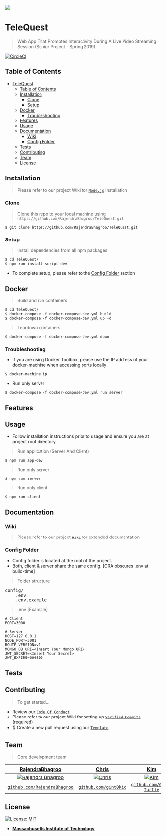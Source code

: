 <img src="https://i.imgur.com/Ee9s1Xx.png" />

# TeleQuest

> Web App That Promotes Interactivity During A Live Video Streaming Session (Senior Project - Spring 2019)

[![CircleCI](https://circleci.com/gh/RajendraBhagroo/TeleQuest/tree/master.svg?style=svg)](https://circleci.com/gh/RajendraBhagroo/TeleQuest/tree/master)

## Table of Contents

- [TeleQuest](#telequest)
  - [Table of Contents](#table-of-contents)
  - [Installation](#installation)
    - [Clone](#clone)
    - [Setup](#setup)
  - [Docker](#docker)
    - [Troubleshooting](#troubleshooting)
  - [Features](#features)
  - [Usage](#usage)
  - [Documentation](#documentation)
    - [Wiki](#wiki)
    - [Config Folder](#config-folder)
  - [Tests](#tests)
  - [Contributing](#contributing)
  - [Team](#team)
  - [License](#license)

## Installation

> Please refer to our project Wiki for <a href="https://github.com/RajendraBhagroo/TeleQuest/wiki/1.-Installing-Node.js" target="_blank">`Node.js`</a> installation

### Clone

> Clone this repo to your local machine using `https://github.com/RajendraBhagroo/TeleQuest.git`

```shell
$ git clone https://github.com/RajendraBhagroo/TeleQuest.git
```


### Setup

> Install dependencies from all npm packages 

```shell
$ cd TeleQuest/ 
$ npm run install-script-dev
```

- To complete setup, please refer to the [Config Folder](#config-folder) section

## Docker
> Build and run containers

```shell
$ cd TeleQuest/
$ docker-compose -f docker-compose-dev.yml build
$ docker-compose -f docker-compose-dev.yml up -d
```

> Teardown containers

```shell
$ docker-compose -f docker-compose-dev.yml down
```

### Troubleshooting

- If you are using Docker Toolbox, please use the IP address of your docker-machine when accessing ports locally

```shell
$ docker-machine ip
```

- Run only server

```shell
$ docker-compose -f docker-compose-dev.yml run server
```

## Features

## Usage

* Follow installation instructions prior to usage and ensure you are at project root directory

> Run application (Server And Client)

```shell
$ npm run app-dev
```

> Run only server

```shell
$ npm run server
```

> Run only client

```shell
$ npm run client
```


## Documentation

### Wiki

> Please refer to our project <a href="https://github.com/RajendraBhagroo/TeleQuest/wiki" target="_blank">`Wiki`</a> for extended documentation

### Config Folder

- Config folder is located at the root of the project. 
- Both, client & server share the same config. [CRA obscures .env at build-time]

> Folder structure

<pre>
config/
    .env
    .env.example
</pre>

> .env [Example]

```dosini
# Client
PORT=3000

# Server
HOST=127.0.0.1
NODE_PORT=3001
ROUTE_VERSION=v1
MONGO_DB_URI=<Insert Your Mongo URI>
JWT_SECRET=<Insert Your Secret>
JWT_EXPIRE=604800
```

## Tests

## Contributing

> To get started...
- Review our <a href="https://github.com/RajendraBhagroo/TeleQuest/blob/master/.github/CONTRIBUTOR/CODE_OF_CONDUCT.md" target="_blank">`Code Of Conduct`</a>
- Please refer to our project Wiki for setting up <a href="https://github.com/RajendraBhagroo/TeleQuest/wiki/2.-Setting-Up-Verified-Commits" target="_blank">`Verified Commits`</a> (required)
- 🔃 Create a new pull request using our <a href="https://github.com/RajendraBhagroo/TeleQuest/blob/master/.github/CONTRIBUTOR/feature_request.md" target="_blank">`Template`</a>


## Team

> Core development team

|                <a href="https://github.com/RajendraBhagroo" target="_blank">**RajendraBhagroo**</a>                |       <a href="https://github.com/gint0kix" target="_blank">**Chris**</a>       |         <a href="https://github.com/Gold-Turtle" target="_blank">**Kim**</a>          |
| :----------------------------------------------------------------------------------------------------------------: | :-----------------------------------------------------------------------------: | :-----------------------------------------------------------------------------------: |
| [![Rajendra Bhagroo](https://avatars1.githubusercontent.com/u/18294827?s=200)](https://github.com/RajendraBhagroo) |                  [![Chris](LINK)](https://github.com/gint0kix)                  |                    [![Kim](LINK)](https://github.com/Gold-Turtle)                     |
|           <a href="https://github.com/RajendraBhagroo" target="_blank">`github.com/RajendraBhagroo`</a>            | <a href="https://github.com/gint0kix" target="_blank">`github.com/gint0kix`</a> | <a href="https://github.com/Gold-Turtle" target="_blank">`github.com/Gold-Turtle`</a> |

## License

[![License: MIT](https://img.shields.io/badge/License-MIT-brightgreen.svg)](https://opensource.org/licenses/MIT)

- **[Massachusetts Institute of Technology](http://opensource.org/licenses/MIT)**
